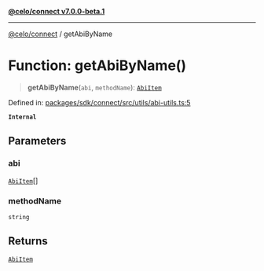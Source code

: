[**@celo/connect v7.0.0-beta.1**](../README.md)

***

[@celo/connect](../globals.md) / getAbiByName

# Function: getAbiByName()

> **getAbiByName**(`abi`, `methodName`): [`AbiItem`](../interfaces/AbiItem.md)

Defined in: [packages/sdk/connect/src/utils/abi-utils.ts:5](https://github.com/celo-org/developer-tooling/blob/master/packages/sdk/connect/src/utils/abi-utils.ts#L5)

**`Internal`**

## Parameters

### abi

[`AbiItem`](../interfaces/AbiItem.md)[]

### methodName

`string`

## Returns

[`AbiItem`](../interfaces/AbiItem.md)
